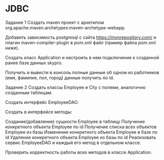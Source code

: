 # JDBC
Задание 1
Создать maven проект с архетипом org.apache.maven.archetypes:maven-archetype-webapp.

Добавить зависимость postgresql с сайта https://mvnrepository.com/ и плагин maven-compiler-plugin в pom.xml файл (пример файла pom.xml ниже).

Создать класс Application и настроить в нем подключение к созданной ранее базе данных skypro.

Получить и вывести в консоль полные данные об одном из работников (имя, фамилия, пол, город) данные получить по id.

Задание 2
Создать классы Employee и City с полями, аналогично созданным таблицам.

Создать интерфейс EmployeeDAO.

Создать в интерфейсе методы:

Создание(добавление) сущности Employee в таблицу
Получение конкретного объекта Employee по id
Получение списка всех объектов Employee из базы
Изменение конкретного объекта Employee в базе по id
Удаление конкретного объекта Employee из базы по id
Реализовать сервис EmployeeDAO и каждый его метод в отдельном классе.

Проверить корректность работы всех методов в классе Application.
